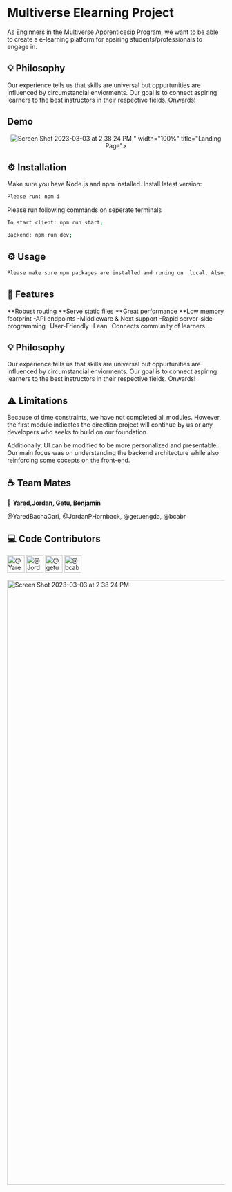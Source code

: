 
# Multiverse Elearning Project 

As Enginners in the Multiverse Apprenticesip Program, we want to be able to create a e-learning platform for apsiring students/professionals to engage in. 

## 💡 Philosophy
Our experience tells us that skills are universal but oppurtunities are influenced by circumstancial enviorments. Our goal is to connect aspiring learners to the best instructors in their respective fields. Onwards!

## Demo 
<p align="center">
  <img src="Screen Shot 2023-03-03 at 2.38.24 PM<img width="1397" alt="Screen Shot 2023-03-03 at 2 38 24 PM" src="https://user-images.githubusercontent.com/94465317/222844572-2ea77aa6-146e-46b8-a27b-e34f7c77955e.png">
" width="100%" title="Landing Page">
<p align="center">

## ⚙️ Installation
Make sure you have Node.js and npm installed. Install latest version:

```sh
Please run: npm i 
```
Please run following commands on seperate terminals

```sh
To start client: npm run start; 
```

```sh
Backend: npm run dev; 
```

## ⚙ Usage

```sh
Please make sure npm packages are installed and runing on  local. Also, run client and backend on seperate terminals. One should run in port 3xxx and 80xx
```


## 🎯 Features

**Robust routing
**Serve static files
**Great performance
**Low memory footprint
-API endpoints
-Middleware & Next support
-Rapid server-side programming
-User-Friendly
-Lean
-Connects community of learners



## 💡 Philosophy
Our experience tells us that skills are universal but oppurtunities are influenced by circumstancial enviorments. Our goal is to connect aspiring learners to the best instructors in their respective fields. Onwards!


## ⚠️ Limitations
Because of time constraints, we have not completed all modules. However, the first module indicates the direction project will continue by us or any developers who seeks to build on our foundation. 

Additionally, UI can be modified to be more personalized and presentable. Our main focus was on understanding the backend architecture while also reinforcing some cocepts on the front-end.



## ☕ Team Mates 


👤 **Yared,Jordan, Getu,  Benjamin**


@YaredBachaGari,  @JordanPHornback, @getuengda, @bcabr


## ‎‍💻 Code Contributors
<p align="left">
  <img src="https://avatars.githubusercontent.com/u/24825276" width="40" title="@YaredBachaGari">
  <img src="https://avatars.githubusercontent.com/u/102699173" width="40" title="@JordanPHornback">
  <img src="https://avatars.githubusercontent.com/u/86804213" width= "40" title= "@getuengda">
  <img src="https://avatars.githubusercontent.com/u/102699173" width="40" title="@bcabr">
<p align="left">


<img width="1397" alt="Screen Shot 2023-03-03 at 2 38 24 PM" src="https://user-images.githubusercontent.com/94465317/222844595-b7e34480-454d-42cc-9707-2e494a7cefef.png">

